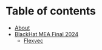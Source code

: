 # Table of contents

* [About](README.md)
* [BlackHat MEA Final 2024](blackhat-mea-final-2024/README.md)
  * [Flexvec](blackhat-mea-final-2024/flexvec.md)
